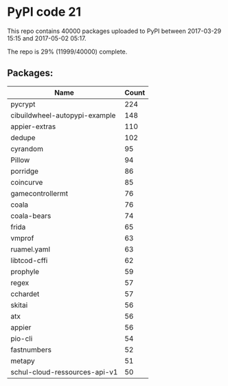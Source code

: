 # PyPI code 21

This repo contains 40000 packages uploaded to PyPI between 
2017-03-29 15:15 and 2017-05-02 05:17.

The repo is 29% (11999/40000) complete.

## Packages:

| Name  | Count |
| ----- | ----- |
| pycrypt | 224 |
| cibuildwheel-autopypi-example | 148 |
| appier-extras | 110 |
| dedupe | 102 |
| cyrandom | 95 |
| Pillow | 94 |
| porridge | 86 |
| coincurve | 85 |
| gamecontrollermt | 76 |
| coala | 76 |
| coala-bears | 74 |
| frida | 65 |
| vmprof | 63 |
| ruamel.yaml | 63 |
| libtcod-cffi | 62 |
| prophyle | 59 |
| regex | 57 |
| cchardet | 57 |
| skitai | 56 |
| atx | 56 |
| appier | 56 |
| pio-cli | 54 |
| fastnumbers | 52 |
| metapy | 51 |
| schul-cloud-ressources-api-v1 | 50 |


